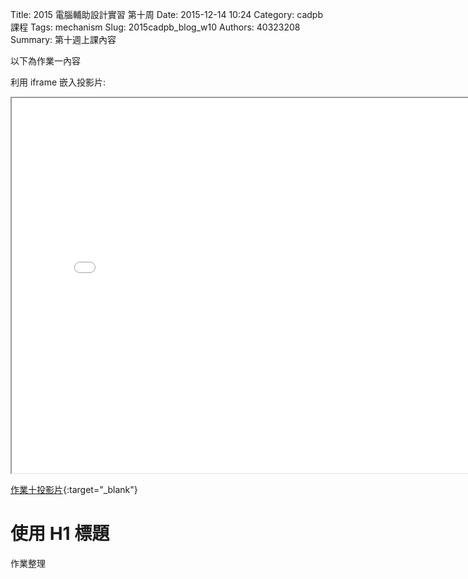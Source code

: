 Title: 2015 電腦輔助設計實習 第十周
Date: 2015-12-14 10:24
Category: cadpb 課程
Tags: mechanism
Slug: 2015cadpb_blog_w10
Authors: 40323208
Summary: 第十週上課內容

以下為作業一內容

利用 iframe 嵌入投影片:

<iframe src="cadp_w10_lecture.html" width="800" height="600"></iframe>

[作業十投影片](cadp_w10_lecture.html){:target="_blank"}

使用 H1 標題
============
作業整理

